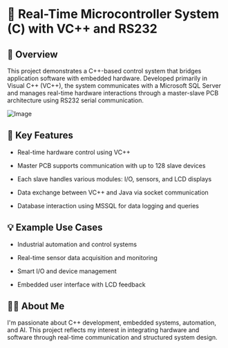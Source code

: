 # 📡 Real-Time Microcontroller System (C) with VC++ and RS232
## 📌 Overview
This project demonstrates a C++-based control system that bridges application software with embedded hardware. Developed primarily in Visual C++ (VC++), the system communicates with a Microsoft SQL Server and manages real-time hardware interactions through a master-slave PCB architecture using RS232 serial communication.

![Image](https://github.com/user-attachments/assets/edfed45a-aea8-4404-a782-3c9f2e72c75c)

## 🎯 Key Features
- Real-time hardware control using VC++

- Master PCB supports communication with up to 128 slave devices

- Each slave handles various modules: I/O, sensors, and LCD displays

- Data exchange between VC++ and Java via socket communication

- Database interaction using MSSQL for data logging and queries

## 💡 Example Use Cases
- Industrial automation and control systems

- Real-time sensor data acquisition and monitoring

- Smart I/O and device management

- Embedded user interface with LCD feedback

## 👨‍💻 About Me
I'm passionate about C++ development, embedded systems, automation, and AI.
This project reflects my interest in integrating hardware and software through real-time communication and structured system design.

